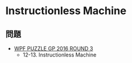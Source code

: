 # Instructionless Machine

## 問題
- [WPF PUZZLE GP 2016 ROUND 3](../questions/wpfpgp2016_3.md)
	- 12-13. Instructionless Machine
